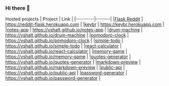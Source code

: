 ### Hi there 👋

<!--
**vshalt/vshalt** is a ✨ _special_ ✨ repository because its `README.md` (this file) appears on your GitHub profile.

Here are some ideas to get you started:

- 🔭 I’m currently working on ...
- 🌱 I’m currently learning ...
- 👯 I’m looking to collaborate on ...
- 🤔 I’m looking for help with ...
- 💬 Ask me about ...
- 📫 How to reach me: ...
- 😄 Pronouns: ...
- ⚡ Fun fact: ...
-->

Hosted projects
| Project | Link |
|---------|-------|
|[Flask Reddit](https://github.com/vshalt/flask-reddit) | https://reddit-flask.herokuapp.com |
|[keybr](https://github.com/vshalt/keybr) | https://keybr.herokuapp.com |
|[notes-app](https://github.com/vshalt/notes-app) | https://vshalt.github.io/notes-app |
|[drum-machine](https://github.com/vshalt/drum-machine) | https://vshalt.github.io/drum-machine |
|[pomodoro-clock](https://github.com/vshalt/pomodoro-clock) | https://vshalt.github.io/pomodoro-clock |
|[simple-todo](https://github.com/vshalt/simple-todo) | https://vshalt.github.io/simple-todo |
|[react-calculator](https://github.com/vshalt/react-calculator) | https://vshalt.github.io/react-calculator |
|[memory-game](https://github.com/vshalt/memory-game) | https://vshalt.github.io/memory-game |
|[quotes-generator](https://github.com/vshalt/quotes-generator) | https://vshalt.github.io/quotes-generator |
|[markdown-preview](https://github.com/vshalt/markdown-preview) | https://vshalt.github.io/markdown-preview |
|[public-api](https://github.com/vshalt/public-api) | https://vshalt.github.io/public-api |
|[password-generator](https://github.com/vshalt/password-generator) | https://vshalt.github.io/password-generator |